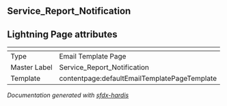 ## Service_Report_Notification

## Lightning Page attributes

|<!-- -->|<!-- -->|
|:---|:---|
|Type| Email Template Page|
|Master Label|Service_Report_Notification|
|Template|contentpage:defaultEmailTemplatePageTemplate|




<!-- Page description -->


_Documentation generated with [sfdx-hardis](https://sfdx-hardis.cloudity.com)_

